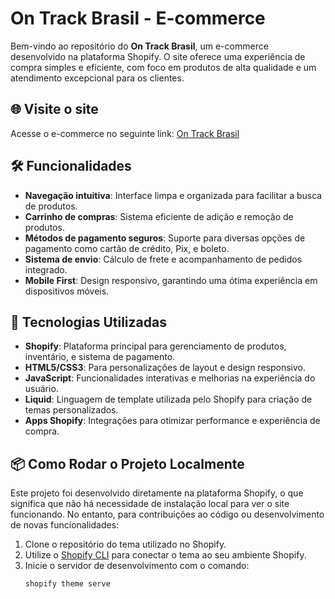 # On Track Brasil - E-commerce

Bem-vindo ao repositório do **On Track Brasil**, um e-commerce desenvolvido na plataforma Shopify. O site oferece uma experiência de compra simples e eficiente, com foco em produtos de alta qualidade e um atendimento excepcional para os clientes.

## 🌐 Visite o site

Acesse o e-commerce no seguinte link: [On Track Brasil](https://ontrackbrasil.com.br/)

## 🛠️ Funcionalidades

- **Navegação intuitiva**: Interface limpa e organizada para facilitar a busca de produtos.
- **Carrinho de compras**: Sistema eficiente de adição e remoção de produtos.
- **Métodos de pagamento seguros**: Suporte para diversas opções de pagamento como cartão de crédito, Pix, e boleto.
- **Sistema de envio**: Cálculo de frete e acompanhamento de pedidos integrado.
- **Mobile First**: Design responsivo, garantindo uma ótima experiência em dispositivos móveis.

## 🚀 Tecnologias Utilizadas

- **Shopify**: Plataforma principal para gerenciamento de produtos, inventário, e sistema de pagamento.
- **HTML5/CSS3**: Para personalizações de layout e design responsivo.
- **JavaScript**: Funcionalidades interativas e melhorias na experiência do usuário.
- **Liquid**: Linguagem de template utilizada pelo Shopify para criação de temas personalizados.
- **Apps Shopify**: Integrações para otimizar performance e experiência de compra.

## 📦 Como Rodar o Projeto Localmente

Este projeto foi desenvolvido diretamente na plataforma Shopify, o que significa que não há necessidade de instalação local para ver o site funcionando. No entanto, para contribuições ao código ou desenvolvimento de novas funcionalidades:

1. Clone o repositório do tema utilizado no Shopify.
2. Utilize o [Shopify CLI](https://shopify.dev/themes/tools/cli) para conectar o tema ao seu ambiente Shopify.
3. Inicie o servidor de desenvolvimento com o comando:
   ```bash
   shopify theme serve


